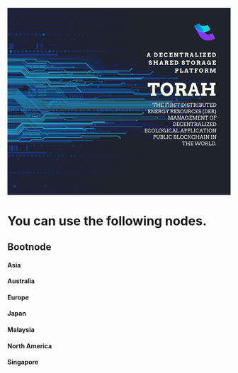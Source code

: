 ![image](https://github.com/Torahserve/bootnode/blob/main/index.png)
# You can use the following nodes.<br>
## Bootnode <br>
#### Asia <br>
#### Australia <br>
#### Europe <br>
#### Japan <br>
#### Malaysia <br>
#### North America <br>
#### Singapore <br>

